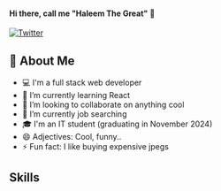 #### Hi there, call me **"Haleem The Great"** 👋

<p align="left">
  <!--<a href="www.linkedin.com/in/haleembello"><img alt="LinkedIn" title="LinkedIn" src="https://img.shields.io/badge/-LinkedIn-0077B5?style=for-the-badge&logo=linkedin&logoColor=white"/></a>-->
  <a href="https://twitter.com/genialtechie"><img alt="Twitter" title="Twitter" src="https://img.shields.io/badge/-Twitter-1DA1F2?style=for-the-badge&logo=twitter&logoColor=white"/></a>
  <!-- <a href="https://www.reddit.com/user/denvercoder1/"><img alt="Reddit" title="Reddit" src="https://img.shields.io/badge/-Reddit-FF5700?style=for-the-badge&logo=reddit&logoColor=white"/></a> -->
</p>

## 📖 About Me
- 💻 I'm a full stack web developer
- 🌱 I’m currently learning React
- 👯 I’m looking to collaborate on anything cool
- 🤔 I’m currently job searching
- 🎓 I'm an IT student (graduating in November 2024)
- 😄 Adjectives: Cool, funny..
- ⚡ Fun fact: I like buying expensive jpegs


## Skills
